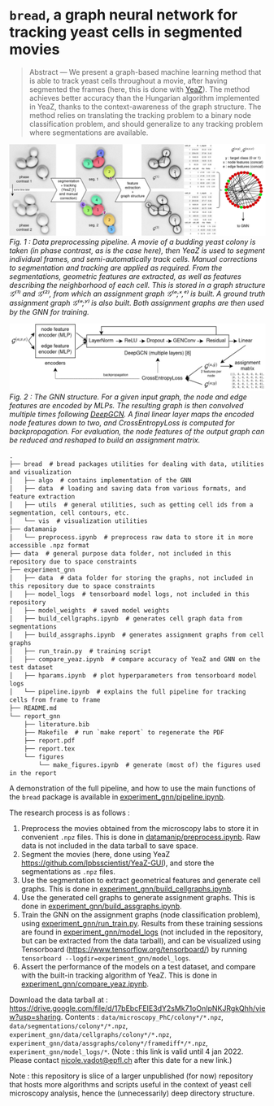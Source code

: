 # `bread`, a graph neural network for tracking yeast cells in segmented movies

> Abstract — We present a graph-based machine learning
method that is able to track yeast cells throughout a
movie, after having segmented the frames (here, this is done
with [YeaZ](https://github.com/lpbsscientist/YeaZ-GUI)). The method achieves better accuracy than
the Hungarian algorithm implemented in YeaZ, thanks to
the context-awareness of the graph structure. The method
relies on translating the tracking problem to a binary node
classification problem, and should generalize to any tracking
problem where segmentations are available.

![Fig 1 : Data preprocessing pipeline](report_gnn/figures/pipeline.png)
_Fig. 1 : Data preprocessing pipeline. A movie of a budding yeast colony is taken (in phase contrast, as is the case here), then YeaZ is used to segment individual frames, and semi-automatically track cells. Manual corrections to segmentation and tracking are applied as required. From the segmentations, geometric features are extracted, as well as features describing the neighborhood of each cell. This is stored in a graph structure 𝒢⁽¹⁾ and 𝒢⁽²⁾, from which an assignment graph 𝒢⁽ᵃ;ˣ,ᵉ⁾ is built. A ground truth assignment graph 𝒢⁽ᵃ;ʸ⁾ is also built. Both assignment graphs are then used by the GNN for training._

![Fig.2 : The GNN structure](report_gnn/figures/nn.png)
_Fig. 2 : The GNN structure. For a given input graph, the node and edge features are encoded by MLPs. The resulting graph is then convolved multiple times following [DeepGCN](https://arxiv.org/abs/2006.07739). A final linear layer maps the encoded node features down to two, and CrossEntropyLoss is computed for backpropagation. For evaluation, the node features of the output graph can be reduced and reshaped to build an assignment matrix._


```
.
├── bread  # bread packages utilities for dealing with data, utilities and visualization
│   ├── algo  # contains implementation of the GNN
│   ├── data  # loading and saving data from various formats, and feature extraction
│   ├── utils  # general utilities, such as getting cell ids from a segmentation, cell contours, etc.
│   └── vis  # visualization utilities
├── datamanip
│   └── preprocess.ipynb  # preprocess raw data to store it in more accessible .npz format
├── data  # general purpose data folder, not included in this repository due to space constraints
├── experiment_gnn
│   ├── data  # data folder for storing the graphs, not included in this repository due to space constraints
│   ├── model_logs  # tensorboard model logs, not included in this repository
│   ├── model_weights  # saved model weights
│   ├── build_cellgraphs.ipynb  # generates cell graph data from segmentations
│   ├── build_assgraphs.ipynb  # generates assignment graphs from cell graphs
│   ├── run_train.py  # training script
│   ├── compare_yeaz.ipynb  # compare accuracy of YeaZ and GNN on the test dataset
│   ├── hparams.ipynb  # plot hyperparameters from tensorboard model logs
│   └── pipeline.ipynb  # explains the full pipeline for tracking cells from frame to frame
├── README.md
└── report_gnn
    ├── literature.bib
    ├── Makefile  # run `make report` to regenerate the PDF
    ├── report.pdf
    ├── report.tex
    └── figures
        └── make_figures.ipynb  # generate (most of) the figures used in the report
```

A demonstration of the full pipeline, and how to use the main functions of the `bread` package is available in [experiment_gnn/pipeline.ipynb](experiment_gnn/pipeline.ipynb).

The research process is as follows :

1. Preprocess the movies obtained from the microscopy labs to store it in convenient `.npz` files. This is done in [datamanip/preprocess.ipynb](datamanip/preprocess.ipynb). Raw data is not included in the data tarball to save space.
2. Segment the movies (here, done using YeaZ https://github.com/lpbsscientist/YeaZ-GUI), and store the segmentations as `.npz` files.
3. Use the segmentation to extract geometrical features and generate cell graphs. This is done in [experiment_gnn/build_cellgraphs.ipynb](experiment_gnn/build_cellgraphs.ipynb).
4. Use the generated cell graphs to generate assignment graphs. This is done in [experiment_gnn/build_assgraphs.ipynb](experiment_gnn/build_assgraphs.ipynb).
5. Train the GNN on the assignment graphs (node classification problem), using [experiment_gnn/run_train.py](experiment_gnn/run_train.py). Results from these training sessions are found in [experiment_gnn/model_logs](experiment_gnn/run_train.py) (not included in the repository, but can be extracted from the data tarball), and can be visualized using Tensorboard (https://www.tensorflow.org/tensorboard/) by running `tensorboard --logdir=experiment_gnn/model_logs`.
6. Assert the performance of the models on a test dataset, and compare with the built-in tracking algorithm of YeaZ. This is done in [experiment_gnn/compare_yeaz.ipynb](experiment_gnn/compare_yeaz.ipynb).

Download the data tarball at : https://drive.google.com/file/d/17bEbcFEIE3dY2sMk71oOnIpNKJRgkQhh/view?usp=sharing. Contents : `data/microscopy_PhC/colony*/*.npz`, `data/segmentations/colony*/*.npz`, `experiment_gnn/data/cellgraphs/colony*/*.npz`, `experiment_gnn/data/assgraphs/colony*/framediff*/*.npz`, `experiment_gnn/model_logs/*`. (Note : this link is valid until 4 jan 2022. Please contact nicole.vadot@epfl.ch after this date for a new link.)

Note : this repository is slice of a larger unpublished (for now) repository that hosts more algorithms and scripts useful in the context of yeast cell microscopy analysis, hence the (unnecessarily) deep directory structure.
